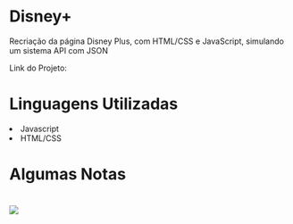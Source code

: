 # Disney+
Recriação da página Disney Plus, com HTML/CSS e JavaScript, simulando um sistema API com JSON

Link do Projeto:

<h1/>Linguagens Utilizadas</h1>
<li/>Javascript</li>
<li/>HTML/CSS</li>

<h1/>Algumas Notas<h1/>

<img src="https://cnbl-cdn.bamgrid.com/assets/c0a264881f6f269485d94228f8904ea1d4b8b02b8da0dfaaccc65ee723582e9a/original" />
<br/><br/>
